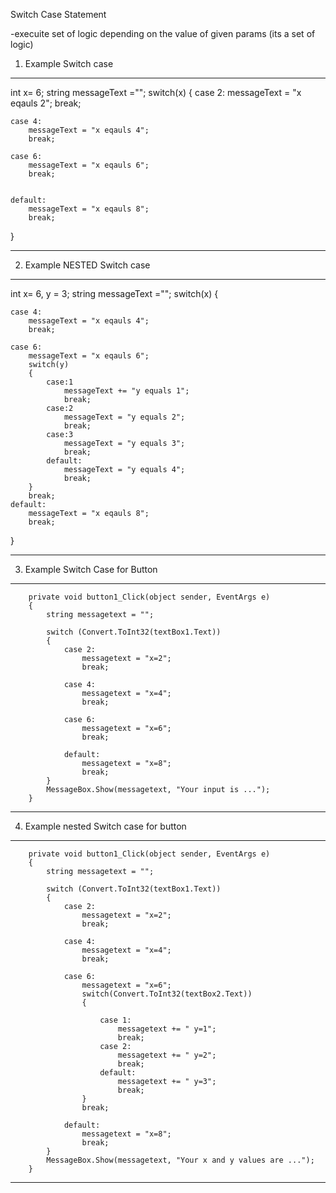 Switch Case Statement

-execuite set of logic  depending on the value of given params (its a set of logic)

1. Example Switch case

----------------------------------------------------------------
int x= 6;
string messageText ="";
switch(x)
{
    case 2:
        messageText = "x eqauls 2";
        break;

    case 4:
        messageText = "x eqauls 4";
        break;   

    case 6:
        messageText = "x eqauls 6";
        break;

        
    default:
        messageText = "x eqauls 8";
        break;
}

----------------------------------------------------------------



2. Example  NESTED Switch case

----------------------------------------------------------------
int x= 6, y = 3;
string messageText ="";
switch(x)
{

    case 4:
        messageText = "x eqauls 4";
        break;   

    case 6:
        messageText = "x eqauls 6";
        switch(y)
        {
            case:1
                messageText += "y equals 1";
                break;
            case:2
                messageText = "y equals 2";
                break;
            case:3
                messageText = "y equals 3";
                break;
            default:
                messageText = "y equals 4";
                break;
        }
        break;
    default:
        messageText = "x eqauls 8";
        break;
}

----------------------------------------------------------------


3. Example Switch Case for Button


----------------------------------------------------------------
		private void button1_Click(object sender, EventArgs e)
		{
			string messagetext = "";

			switch (Convert.ToInt32(textBox1.Text))
			{
				case 2:
					messagetext = "x=2";
					break;

				case 4:
					messagetext = "x=4";
					break;

				case 6:
					messagetext = "x=6";
					break;

				default:
					messagetext = "x=8";
					break;
			}
			MessageBox.Show(messagetext, "Your input is ...");
		}
----------------------------------------------------------------


4. Example nested Switch case for button

----------------------------------------------------------------------------

		private void button1_Click(object sender, EventArgs e)
		{
			string messagetext = "";

			switch (Convert.ToInt32(textBox1.Text))
			{
				case 2:
					messagetext = "x=2";
					break;

				case 4:
					messagetext = "x=4";
					break;

				case 6:
					messagetext = "x=6";
					switch(Convert.ToInt32(textBox2.Text))
					{

						case 1:
							messagetext += " y=1";
							break;
						case 2:
							messagetext += " y=2";
							break;
						default:
							messagetext += " y=3";
							break;
					}
					break;

				default:
					messagetext = "x=8";
					break;
			}
			MessageBox.Show(messagetext, "Your x and y values are ...");
		}
----------------------------------------------------------------------------